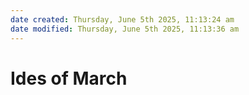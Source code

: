 ```yaml
---
date created: Thursday, June 5th 2025, 11:13:24 am
date modified: Thursday, June 5th 2025, 11:13:36 am
---
```


# Ides of March
